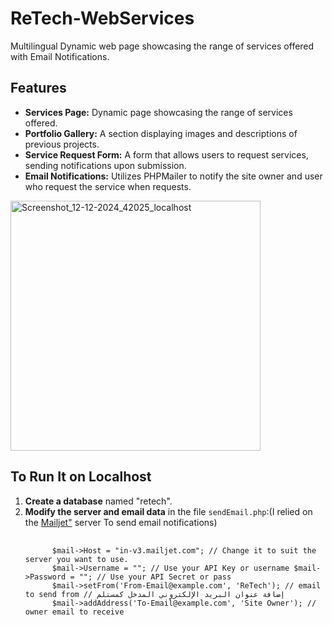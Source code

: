 <h1>ReTech-WebServices</h1>
<p>Multilingual Dynamic web page showcasing the range of services offered with Email Notifications.</p> 
<h2>Features</h2>
<ul>
  <li><strong>Services Page:</strong>
    Dynamic page showcasing the range of services offered.</li> <li><strong>Portfolio Gallery:</strong>
      A section displaying images and descriptions of previous projects.</li> <li><strong>Service Request Form:</strong> A form that allows users to request services, sending notifications upon submission.</li> 
  <li><strong>Email Notifications:</strong> Utilizes PHPMailer to notify the site owner and user who request the service when requests.</li>
</ul>
<img src="https://github.com/user-attachments/assets/4c69fdb0-1b20-4bed-915e-e2fb7b7f9f3b" alt="Screenshot_12-12-2024_42025_localhost" width="400" height="auto"> 
<h2>To Run It on Localhost</h2>
<ol>
  <li><strong>Create a database</strong> named "retech".</li> 
  <li><strong>Modify the server and email data</strong> 
  in the file <code>sendEmail.php</code>:(I relied on the <a href="https://www.mailjet.com/" target="_blank" rel="noopener noreferrer">Mailjet"</a>  server To send email notifications) 
    <pre> <code> 
      $mail->Host = "in-v3.mailjet.com"; // Change it to suit the server you want to use. 
      $mail->Username = ""; // Use your API Key or username $mail->Password = ""; // Use your API Secret or pass 
      $mail->setFrom('From-Email@example.com', 'ReTech'); // email to send from // إضافة عنوان البريد الإلكتروني المدخل كمستلم 
      $mail->addAddress('To-Email@example.com', 'Site Owner'); // owner email to receive </code>
